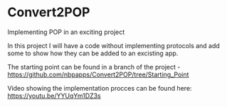 # Convert2POP
Implementing POP in an exciting project

In this project I will have a code without implementing protocols and add some to show how they can be added to an excisting app.

The starting point can be found in a branch of the project - https://github.com/nbpapps/Convert2POP/tree/Starting_Point

Video showing the implementation procces can be found here:
https://youtu.be/YYUqYm1DZ3s

